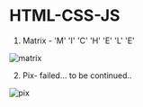 ﻿# HTML-CSS-JS

1. Matrix - 'M' 'I' 'C' 'H' 'E' 'L' 'E'

![matrix](https://user-images.githubusercontent.com/31259850/216661829-2ad57f2f-73d1-4db1-977b-7e0eeeb1cd09.PNG)

2. Pix- failed... to be continued..

![pix](https://user-images.githubusercontent.com/31259850/216661929-2a1c2064-57ee-4c08-b831-030f974bd117.PNG)
